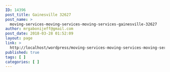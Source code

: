 ```yaml
---
ID: 14396
post_title: Gainesville 32627
post_name: >
  moving-services-moving-services-moving-services-gainesville-32627
author: mrgabonijeff@gmail.com
post_date: 2018-03-28 01:52:09
layout: page
link: >
  http://localhost/wordpress/moving-services-moving-services-moving-services-gainesville-32627/
published: true
tags: [ ]
categories: [ ]
---
```

